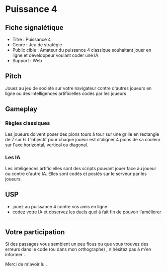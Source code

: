 # Puissance 4
## Fiche signalétique
- Titre : Puissance 4
- Genre : Jeu de stratégie
- Public cible : Amateur du puissance 4 classique souhaitant jouer en ligne et développeur voulant coder une IA
- Support : Web
## Pitch
Jouez au jeu de société sur votre navigateur contre d'autres joueurs en ligne ou des intelligences artificielles codés par les joueurs
## Gameplay
### Règles classiques
Les joueurs doivent poser des pions tours à tour sur une grille en rectangle de 7 sur 6. L'objectif pour chaque joueur est d'aligner 4 pions de sa couleur sur l'axe horizontal, vertical ou diagonal.
### Les IA
Les intéligences artificielles sont des scripts pouvant jouer face au joueur ou contre d'autre IA. Elles sont codés et postés sur le serveur par les joueurs.
## USP
- jouez au puissance 4 contre vos amis en ligne
- codez votre IA et observez les duels quel à fait fin de pouvoir l'améliorer
*****
## Votre participation
Si des passages vous semblent un peu flous ou que vous trouvez des erreurs dans le code (ou dans mon orthographe) , n'hésitez pas à m'en informer .

Merci de m'avoir lu .
